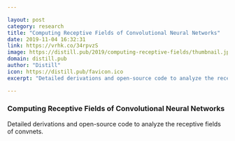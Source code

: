 ```yaml
---

layout: post
category: research
title: "Computing Receptive Fields of Convolutional Neural Networks"
date: 2019-11-04 16:32:31
link: https://vrhk.co/34rpvzS
image: https://distill.pub/2019/computing-receptive-fields/thumbnail.jpg
domain: distill.pub
author: "Distill"
icon: https://distill.pub/favicon.ico
excerpt: "Detailed derivations and open-source code to analyze the receptive fields of convnets."

---
```


### Computing Receptive Fields of Convolutional Neural Networks

Detailed derivations and open-source code to analyze the receptive fields of convnets.